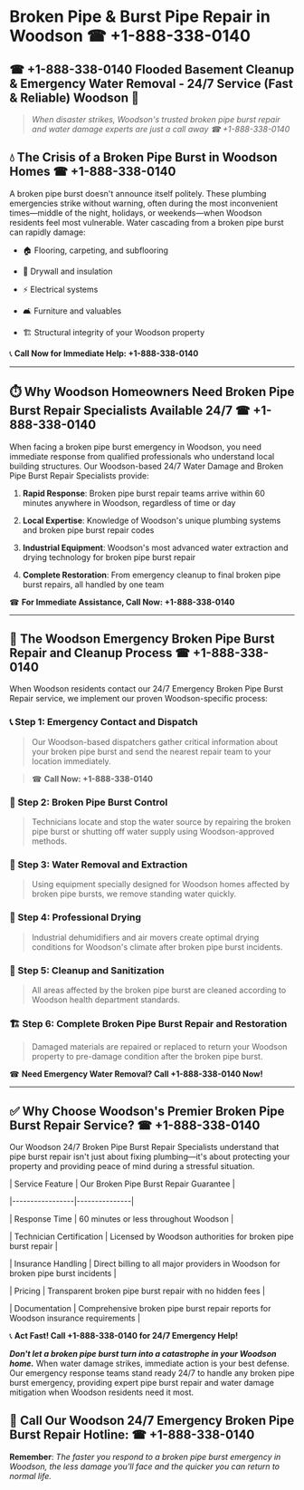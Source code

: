 # Broken Pipe & Burst Pipe Repair in Woodson ☎ +1-888-338-0140  
## ☎ +1-888-338-0140 Flooded Basement Cleanup & Emergency Water Removal - 24/7 Service (Fast & Reliable) Woodson 🚨  

> *When disaster strikes, Woodson's trusted broken pipe burst repair and water damage experts are just a call away ☎ +1-888-338-0140*  

## 💧 The Crisis of a Broken Pipe Burst in Woodson Homes ☎ +1-888-338-0140  

A broken pipe burst doesn't announce itself politely. These plumbing emergencies strike without warning, often during the most inconvenient times—middle of the night, holidays, or weekends—when Woodson residents feel most vulnerable. Water cascading from a broken pipe burst can rapidly damage:  

* 🏠 Flooring, carpeting, and subflooring  
* 🧱 Drywall and insulation  
* ⚡ Electrical systems  
* 🛋️ Furniture and valuables  
* 🏗️ Structural integrity of your Woodson property  

📞 **Call Now for Immediate Help: +1-888-338-0140**  

---  

## ⏱️ Why Woodson Homeowners Need Broken Pipe Burst Repair Specialists Available 24/7 ☎ +1-888-338-0140  

When facing a broken pipe burst emergency in Woodson, you need immediate response from qualified professionals who understand local building structures. Our Woodson-based 24/7 Water Damage and Broken Pipe Burst Repair Specialists provide:  

1. **Rapid Response**: Broken pipe burst repair teams arrive within 60 minutes anywhere in Woodson, regardless of time or day  
2. **Local Expertise**: Knowledge of Woodson's unique plumbing systems and broken pipe burst repair codes  
3. **Industrial Equipment**: Woodson's most advanced water extraction and drying technology for broken pipe burst repair  
4. **Complete Restoration**: From emergency cleanup to final broken pipe burst repairs, all handled by one team  

☎ **For Immediate Assistance, Call Now: +1-888-338-0140**  

---  

## 🔧 The Woodson Emergency Broken Pipe Burst Repair and Cleanup Process ☎ +1-888-338-0140  

When Woodson residents contact our 24/7 Emergency Broken Pipe Burst Repair service, we implement our proven Woodson-specific process:  

### 📞 Step 1: Emergency Contact and Dispatch  
> Our Woodson-based dispatchers gather critical information about your broken pipe burst and send the nearest repair team to your location immediately.  
> ☎ **Call Now: +1-888-338-0140**  

### 🚿 Step 2: Broken Pipe Burst Control  
> Technicians locate and stop the water source by repairing the broken pipe burst or shutting off water supply using Woodson-approved methods.  

### 🌊 Step 3: Water Removal and Extraction  
> Using equipment specially designed for Woodson homes affected by broken pipe bursts, we remove standing water quickly.  

### 💨 Step 4: Professional Drying  
> Industrial dehumidifiers and air movers create optimal drying conditions for Woodson's climate after broken pipe burst incidents.  

### 🧼 Step 5: Cleanup and Sanitization  
> All areas affected by the broken pipe burst are cleaned according to Woodson health department standards.  

### 🏗️ Step 6: Complete Broken Pipe Burst Repair and Restoration  
> Damaged materials are repaired or replaced to return your Woodson property to pre-damage condition after the broken pipe burst.  

☎ **Need Emergency Water Removal? Call +1-888-338-0140 Now!**  

---  

## ✅ Why Choose Woodson's Premier Broken Pipe Burst Repair Service? ☎ +1-888-338-0140  

Our Woodson 24/7 Broken Pipe Burst Repair Specialists understand that pipe burst repair isn't just about fixing plumbing—it's about protecting your property and providing peace of mind during a stressful situation.  

| Service Feature | Our Broken Pipe Burst Repair Guarantee |  
|-----------------|---------------|  
| Response Time | 60 minutes or less throughout Woodson |  
| Technician Certification | Licensed by Woodson authorities for broken pipe burst repair |  
| Insurance Handling | Direct billing to all major providers in Woodson for broken pipe burst incidents |  
| Pricing | Transparent broken pipe burst repair with no hidden fees |  
| Documentation | Comprehensive broken pipe burst repair reports for Woodson insurance requirements |  

📞 **Act Fast! Call +1-888-338-0140 for 24/7 Emergency Help!**  

***Don't let a broken pipe burst turn into a catastrophe in your Woodson home.*** When water damage strikes, immediate action is your best defense. Our emergency response teams stand ready 24/7 to handle any broken pipe burst emergency, providing expert pipe burst repair and water damage mitigation when Woodson residents need it most.  

## 📱 Call Our Woodson 24/7 Emergency Broken Pipe Burst Repair Hotline: ☎ +1-888-338-0140  

**Remember**: *The faster you respond to a broken pipe burst emergency in Woodson, the less damage you'll face and the quicker you can return to normal life.*